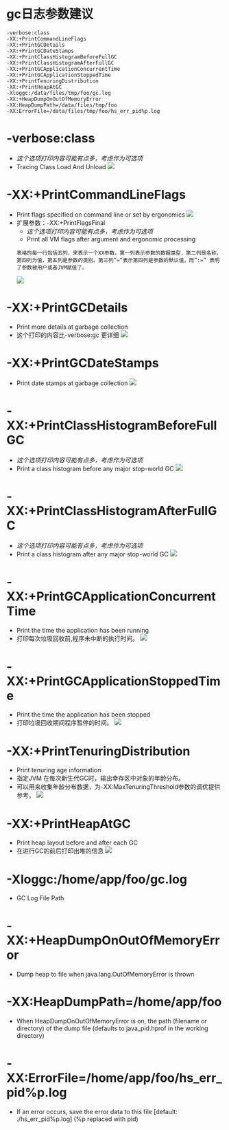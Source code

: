 # gc日志参数建议
```shell
-verbose:class 
-XX:+PrintCommandLineFlags 
-XX:+PrintGCDetails 
-XX:+PrintGCDateStamps 
-XX:+PrintClassHistogramBeforeFullGC 
-XX:+PrintClassHistogramAfterFullGC 
-XX:+PrintGCApplicationConcurrentTime 
-XX:+PrintGCApplicationStoppedTime 
-XX:+PrintTenuringDistribution 
-XX:+PrintHeapAtGC 
-Xloggc:/data/files/tmp/foo/gc.log 
-XX:+HeapDumpOnOutOfMemoryError 
-XX:HeapDumpPath=/data/files/tmp/foo
-XX:ErrorFile=/data/files/tmp/foo/hs_err_pid%p.log 
```

# -verbose:class    
- _这个选项打印内容可能有点多，考虑作为可选项_
- Tracing Class Load And Unload
![](_paste_img/GCLOG选项/2018-06-20-10-57-03.png)

# -XX:+PrintCommandLineFlags
- Print flags specified on command line or set by ergonomics
![](_paste_img/GCLOG选项/2018-06-20-11-07-14.png)
- 扩展参数：-XX:+PrintFlagsFinal 
    - _这个选项打印内容可能有点多，考虑作为可选项_
    - Print all VM flags after argument and ergonomic processing
    ```
    表格的每一行包括五列，来表示一个XX参数。第一列表示参数的数据类型，第二列是名称，第四列为值，第五列是参数的类别。第三列”=”表示第四列是参数的默认值，而”:=” 表明了参数被用户或者JVM赋值了。
    ```
    ![](_paste_img/GCLOG选项/2018-06-20-11-17-50.png)

# -XX:+PrintGCDetails
- Print more details at garbage collection
- 这个打印的内容比-verbose:gc 更详细
![](_paste_img/GCLOG选项/2018-06-20-13-27-23.png)

# -XX:+PrintGCDateStamps 
- Print date stamps at garbage collection
![](_paste_img/GCLOG选项/2018-06-20-13-41-42.png)

# -XX:+PrintClassHistogramBeforeFullGC
- _这个选项打印内容可能有点多，考虑作为可选项_
- Print a class histogram before any major stop-world GC
![](_paste_img/GCLOG选项/2018-06-20-13-55-27.png)

# -XX:+PrintClassHistogramAfterFullGC
- _这个选项打印内容可能有点多，考虑作为可选项_
- Print a class histogram after any major stop-world GC
![](_paste_img/GCLOG选项/2018-06-20-14-00-45.png)

# -XX:+PrintGCApplicationConcurrentTime
- Print the time the application has been running
- 打印每次垃圾回收前,程序未中断的执行时间。
![](_paste_img/GCLOG选项/2018-06-20-14-03-45.png)

# -XX:+PrintGCApplicationStoppedTime
- Print the time the application has been stopped
- 打印垃圾回收期间程序暂停的时间。
![](_paste_img/GCLOG选项/2018-06-20-14-15-41.png)

# -XX:+PrintTenuringDistribution
- Print tenuring age information
- 指定JVM 在每次新生代GC时，输出幸存区中对象的年龄分布。
- 可以用来收集年龄分布数据，为-XX:MaxTenuringThreshold参数的调优提供参考。
![](_paste_img/GCLOG选项/2018-06-20-14-49-27.png)

# -XX:+PrintHeapAtGC
- Print heap layout before and after each GC
- 在进行GC的前后打印出堆的信息
![](_paste_img/GCLOG选项/2018-06-20-14-31-51.png)



# -Xloggc:/home/app/foo/gc.log 
- GC Log File Path

# -XX:+HeapDumpOnOutOfMemoryError 
- Dump heap to file when java.lang.OutOfMemoryError is thrown

# -XX:HeapDumpPath=/home/app/foo 
- When HeapDumpOnOutOfMemoryError is on, the path (filename or directory) of the dump file (defaults to java_pid<pid>.hprof in the working directory)

# -XX:ErrorFile=/home/app/foo/hs_err_pid%p.log
- If an error occurs, save the error data to this file [default: ./hs_err_pid%p.log] (%p replaced with pid)